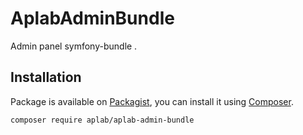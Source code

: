 # AplabAdminBundle
Admin panel symfony-bundle .
## Installation

Package is available on [Packagist](https://packagist.org/packages/aplab/aplab-admin-bundle),
you can install it using [Composer](http://getcomposer.org).

```shell
composer require aplab/aplab-admin-bundle
```
